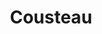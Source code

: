 ---
title: "Cousteau"
summary: "From 1998 to 2005, Cousteau was a London-based independent pop band who enjoyed considerable international success, particularly in Italy and the U.S. In August 2015, Liam McKahey and Davey Ray Moor announced their reformation under the name as CousteauX. Cousteau debuted in 1999 with a self-released, eponymous effort showcasing their silky smooth mix of Bacharach-style songwriting with modernist flourishes of groove and electronics. The brainchild of veteran songwriter and piano man Davey Ray Moor, Cousteau also included lead vocalist Liam McKahey, guitarist Robin Brown, bassist Joe Peet , and drummer Craig Vear. The debut made quite a stir in the band's London home base, and soon the independent effort was picked up by Palm. Cousteau dropped stateside in 2000, and the combo ruffled feathers with a club tour, some critical appreciation of their strong Scott Walker, Roxy Music, and Nick Cave influences, and brief radio play at adult alternative and modern rock outlets friendly to the combo's burnished sound. Cousteau returned in July 2002 with the luxurious, no less ambitious Sirena and geared up for more touring. Davey Ray Moor surprised the group at the end of its American tour in Boston by declaring his intentions to pursue his own work. After meeting with the remaining members, Liam McKahey, despite being a songwriting novice, took it upon himself to fill the compositional hole left by longtime bandleader Moor, and the group, joined by keyboard player Dan Moore, returned to the studio to record its third full-length album, Nova Scotia, for Endeavor Records. The record was released in the U.K. in 2005, but a myriad of legal technicalities prevented the group from retaining its longtime moniker. In 2006, Nova Scotia, by the newly minted Moreau, arrived nationally on Ten Little Indian Records. A year before, Moor had issued his solo debut Telepathy, and McKahey too was pursuing a side project leading to the split of Cousteau. McKahey issued solo recordings . In August of 2016 he and Moor announced the re-formation of Cousteau as CousteauX asking fans to regard the extra character in the name \"as a kiss ... and a scar.\" Its pronunciation is silent so the band’s name sounds the same. Their self-titled debut under the new moniker was issued in the fall of 2017."
image: "cousteau.jpg"
---